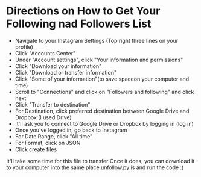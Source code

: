 # Directions on How to Get Your Following nad Followers List
- Navigate to your Instagram Settings (Top right three lines on your profile)
- Click "Accounts Center"
- Under "Account settings", click "Your information and permissions"
- Click "Download your information"
- Click "Download or transfer information"
- Click "Some of your information"(to save spaceon your computer and time)
- Scroll to "Connections" and click on "Followers and following" and click next
- Click "Transfer to destination"
- For Destination, click preferred destination between Google Drive and Dropbox (I used Drive)
- It'll ask you to connect to Google Drive or Dropbox by logging in (log in)
- Once you've logged in, go back to Instagram
- For Date Range, click "All time"
- For Format, click on JSON
- Click create files

It'll take some time for this file to transfer
Once it does, you can download it to your computer into the same place unfollow.py is and run the code :)


